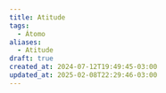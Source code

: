 ```yaml
---
title: Atitude
tags:
  - Átomo
aliases:
  - Atitude
draft: true
created_at: 2024-07-12T19:49:45-03:00
updated_at: 2025-02-08T22:29:46-03:00
---
```

